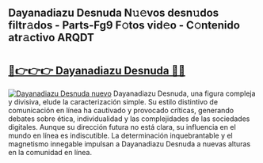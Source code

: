 ## Dayanadiazu Desnuda N𝚞𝚎vos desn𝚞dos filtr𝚊dos - Parts-Fg9 F𝚘tos vid𝚎o - C𝚘ntenido atr𝚊ctivo ARQDT

# <h2><a href="http://mb8zic.tromn.icu/?c=Dayanadiazu+Desnuda">🔗👉👉👉 Dayanadiazu Desnuda 🔗🔗</a></h2>

[![Dayanadiazu Desnuda nuevo](https://i.imgur.com/pEAQMta.gif)](http://mb8zic.tromn.icu/?c=Dayanadiazu+Desnuda)
Dayanadiazu Desnuda, una figura compleja y divisiva, elude la caracterización simple. Su estilo distintivo de comunicación en línea ha cautivado y provocado críticas, generando debates sobre ética, individualidad y las complejidades de las sociedades digitales. Aunque su dirección futura no está clara, su influencia en el mundo en línea es indiscutible. La determinación inquebrantable y el magnetismo innegable impulsan a Dayanadiazu Desnuda a nuevas alturas en la comunidad en línea.
